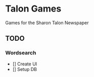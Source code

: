 # Talon Games

Games for the Sharon Talon Newspaper

## TODO

### Wordsearch

- [] Create UI
- [] Setup DB
